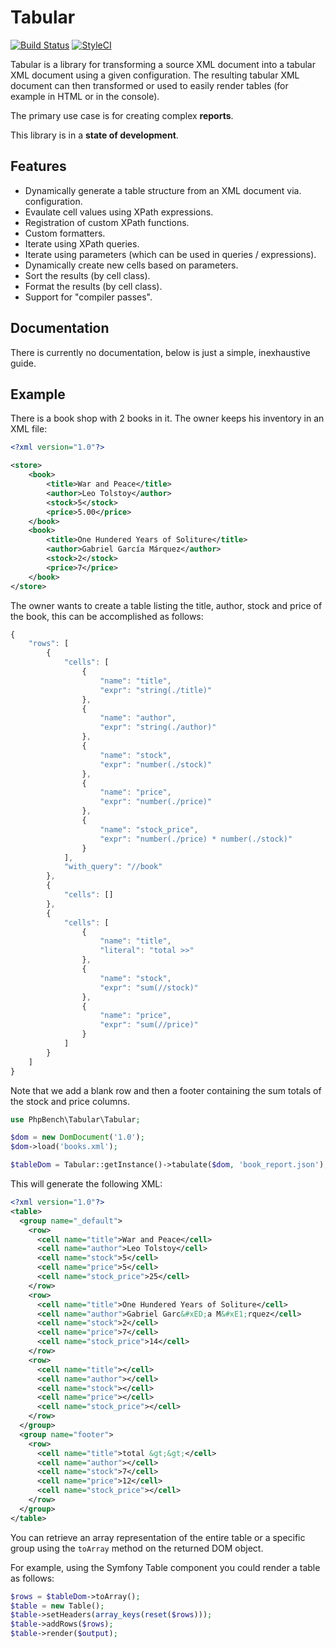 Tabular
=======

[![Build Status](https://travis-ci.org/phpbench/tabular.svg?branch=master)](https://travis-ci.org/phpbench/tabular)
[![StyleCI](https://styleci.io/repos/40823691/shield)](https://styleci.io/repos/40823691)

Tabular is a library for transforming a source XML document into a tabular XML
document using a given configuration. The resulting tabular XML document can
then transformed or used to easily render tables (for example in HTML or in
the console).

The primary use case is for creating complex **reports**.

This library is in a **state of development**.

Features
--------

- Dynamically generate a table structure from an XML document via.
  configuration.
- Evaulate cell values using XPath expressions.
- Registration of custom XPath functions.
- Custom formatters.
- Iterate using XPath queries.
- Iterate using parameters (which can be used in queries / expressions).
- Dynamically create new cells based on parameters.
- Sort the results (by cell class).
- Format the results (by cell class).
- Support for "compiler passes".

Documentation
-------------

There is currently no documentation, below is just a simple, inexhaustive
guide.

Example
-------

There is a book shop with 2 books in it. The owner keeps his inventory in an
XML file:

````xml
<?xml version="1.0"?>

<store>
    <book>
        <title>War and Peace</title>
        <author>Leo Tolstoy</author>
        <stock>5</stock>
        <price>5.00</price>
    </book>
    <book>
        <title>One Hundered Years of Soliture</title>
        <author>Gabriel García Márquez</author>
        <stock>2</stock>
        <price>7</price>
    </book>
</store>
````

The owner wants to create a table listing the title, author, stock and price
of the book, this can be accomplished as follows:

````javascript
{
    "rows": [
        {
            "cells": [
                {
                    "name": "title",
                    "expr": "string(./title)"
                },
                {
                    "name": "author",
                    "expr": "string(./author)"
                },
                {
                    "name": "stock",
                    "expr": "number(./stock)"
                },
                {
                    "name": "price",
                    "expr": "number(./price)"
                },
                {
                    "name": "stock_price",
                    "expr": "number(./price) * number(./stock)"
                }
            ],
            "with_query": "//book"
        },
        {
            "cells": []
        },
        {
            "cells": [
                {
                    "name": "title",
                    "literal": "total >>"
                },
                {
                    "name": "stock",
                    "expr": "sum(//stock)"
                },
                {
                    "name": "price",
                    "expr": "sum(//price)"
                }
            ]
        }
    ]
}
````

Note that we add a blank row and then a footer containing the sum totals of
the stock and price columns.

````php
use PhpBench\Tabular\Tabular;

$dom = new DomDocument('1.0');
$dom->load('books.xml');

$tableDom = Tabular::getInstance()->tabulate($dom, 'book_report.json');
````

This will generate the following XML:

````xml
<?xml version="1.0"?>
<table>
  <group name="_default">
    <row>
      <cell name="title">War and Peace</cell>
      <cell name="author">Leo Tolstoy</cell>
      <cell name="stock">5</cell>
      <cell name="price">5</cell>
      <cell name="stock_price">25</cell>
    </row>
    <row>
      <cell name="title">One Hundered Years of Soliture</cell>
      <cell name="author">Gabriel Garc&#xED;a M&#xE1;rquez</cell>
      <cell name="stock">2</cell>
      <cell name="price">7</cell>
      <cell name="stock_price">14</cell>
    </row>
    <row>
      <cell name="title"></cell>
      <cell name="author"></cell>
      <cell name="stock"></cell>
      <cell name="price"></cell>
      <cell name="stock_price"></cell>
    </row>
  </group>
  <group name="footer">
    <row>
      <cell name="title">total &gt;&gt;</cell>
      <cell name="author"></cell>
      <cell name="stock">7</cell>
      <cell name="price">12</cell>
      <cell name="stock_price"></cell>
    </row>
  </group>
</table>
````

You can retrieve an array representation of the entire table or a specific
group using the `toArray` method on the returned DOM object.

For example, using the Symfony Table component you could render a table as
follows:

````php
$rows = $tableDom->toArray();
$table = new Table();
$table->setHeaders(array_keys(reset($rows)));
$table->addRows($rows);
$table->render($output);
````
